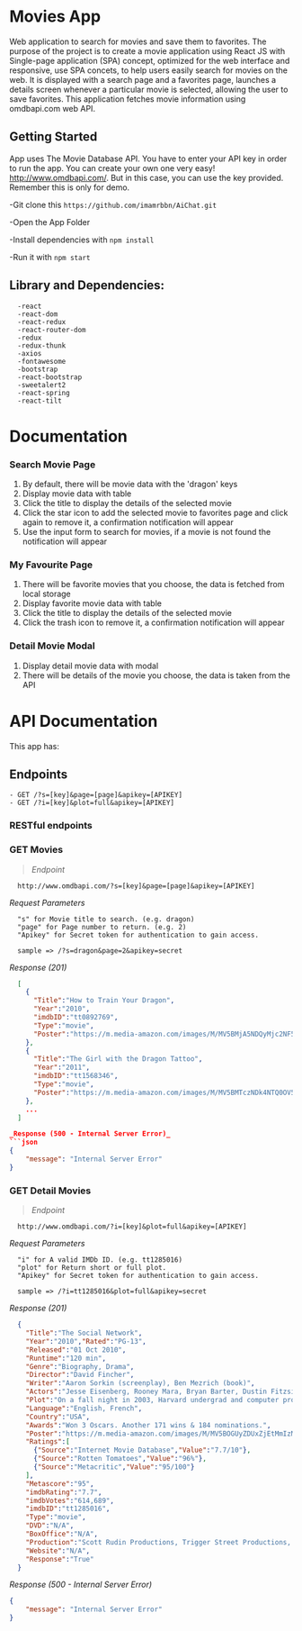 # Movies App

Web application to search for movies and save them to favorites. The purpose of the project is to create a movie application using React JS with Single-page application (SPA) concept, optimized for the web interface and responsive, use SPA concets, to help users easily search for movies on the web. It is displayed with a search page and a favorites page, launches a details screen whenever a particular movie is selected, allowing the user to save favorites. This application fetches movie information using omdbapi.com web API.

## Getting Started

App uses The Movie Database API. You have to enter your API key in order to run the app. You can create your own one very easy! http://www.omdbapi.com/. But in this case, you can use the key provided. Remember this is only for demo.

-Git clone this ```https://github.com/imamrbbn/AiChat.git```

-Open the App Folder

-Install dependencies with ```npm install```

-Run it with ```npm start```

## Library and Dependencies:
```
  -react
  -react-dom
  -react-redux  
  -react-router-dom
  -redux  
  -redux-thunk  
  -axios
  -fontawesome
  -bootstrap  
  -react-bootstrap  
  -sweetalert2
  -react-spring
  -react-tilt
```
# Documentation
### Search Movie Page
1. By default, there will be movie data with the 'dragon' keys
2. Display movie data with table
3. Click the title to display the details of the selected movie
4. Click the star icon to add the selected movie to favorites page and click again to remove it, a confirmation notification will appear
5. Use the input form to search for movies, if a movie is not found the notification will appear

### My Favourite Page
1. There will be favorite movies that you choose, the data is fetched from local storage
2. Display favorite movie data with table
3. Click the title to display the details of the selected movie
4. Click the trash icon to remove it, a confirmation notification will appear

### Detail Movie Modal
1. Display detail movie data with modal
2. There will be details of the movie you choose, the data is taken from the API

# API Documentation
This app has:
&nbsp;

## Endpoints
````
- GET /?s=[key]&page=[page]&apikey=[APIKEY]
- GET /?i=[key]&plot=full&apikey=[APIKEY]
````

### RESTful endpoints

### GET Movies
> _Endpoint_
```
  http://www.omdbapi.com/?s=[key]&page=[page]&apikey=[APIKEY]
```

_Request Parameters_
```
  "s" for Movie title to search. (e.g. dragon)
  "page" for Page number to return. (e.g. 2)
  "Apikey" for Secret token for authentication to gain access.
```
```
  sample => /?s=dragon&page=2&apikey=secret
```

_Response (201)_
```json
  [
    {
      "Title":"How to Train Your Dragon",
      "Year":"2010",
      "imdbID":"tt0892769",
      "Type":"movie",
      "Poster":"https://m.media-amazon.com/images/M/MV5BMjA5NDQyMjc2NF5BMl5BanBnXkFtZTcwMjg5ODcyMw@@._V1_SX300.jpg"
    },
    {
      "Title":"The Girl with the Dragon Tattoo",
      "Year":"2011",
      "imdbID":"tt1568346",
      "Type":"movie",
      "Poster":"https://m.media-amazon.com/images/M/MV5BMTczNDk4NTQ0OV5BMl5BanBnXkFtZTcwNDAxMDgxNw@@._V1_SX300.jpg"
    }, 
    ...
  ]

_Response (500 - Internal Server Error)_
```json
{
    "message": "Internal Server Error"
}
```

### GET Detail Movies

> _Endpoint_
```
  http://www.omdbapi.com/?i=[key]&plot=full&apikey=[APIKEY]
```

_Request Parameters_
```
  "i" for A valid IMDb ID. (e.g. tt1285016)
  "plot" for Return short or full plot.
  "Apikey" for Secret token for authentication to gain access.
```
```
  sample => /?i=tt1285016&plot=full&apikey=secret
```

_Response (201)_
```json
  {
    "Title":"The Social Network",
    "Year":"2010","Rated":"PG-13",
    "Released":"01 Oct 2010",
    "Runtime":"120 min",
    "Genre":"Biography, Drama",
    "Director":"David Fincher",
    "Writer":"Aaron Sorkin (screenplay), Ben Mezrich (book)",
    "Actors":"Jesse Eisenberg, Rooney Mara, Bryan Barter, Dustin Fitzsimons",
    "Plot":"On a fall night in 2003, Harvard undergrad and computer programming genius Mark Zuckerberg sits down at his computer and heatedly begins working on a new idea. In a fury of blogging and programming, what begins in his dorm room soon becomes a global social network and a revolution in communication. A mere six years and 500 million friends later, Mark Zuckerberg is the youngest billionaire in history... but for this entrepreneur, success leads to both personal and legal complications.",
    "Language":"English, French",
    "Country":"USA",
    "Awards":"Won 3 Oscars. Another 171 wins & 184 nominations.",
    "Poster":"https://m.media-amazon.com/images/M/MV5BOGUyZDUxZjEtMmIzMC00MzlmLTg4MGItZWJmMzBhZjE0Mjc1XkEyXkFqcGdeQXVyMTMxODk2OTU@._V1_SX300.jpg",
    "Ratings":[
      {"Source":"Internet Movie Database","Value":"7.7/10"},
      {"Source":"Rotten Tomatoes","Value":"96%"},
      {"Source":"Metacritic","Value":"95/100"}
    ],
    "Metascore":"95",
    "imdbRating":"7.7",
    "imdbVotes":"614,689",
    "imdbID":"tt1285016",
    "Type":"movie",
    "DVD":"N/A",
    "BoxOffice":"N/A",
    "Production":"Scott Rudin Productions, Trigger Street Productions, Michael De Luca",
    "Website":"N/A",
    "Response":"True"
  }
```

_Response (500 - Internal Server Error)_
```json
{
    "message": "Internal Server Error"
}
```